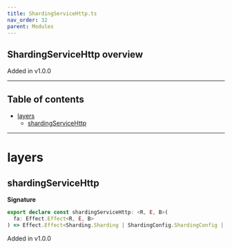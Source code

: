 ```yaml
---
title: ShardingServiceHttp.ts
nav_order: 32
parent: Modules
---
```


## ShardingServiceHttp overview

Added in v1.0.0

---

<h2 class="text-delta">Table of contents</h2>

- [layers](#layers)
  - [shardingServiceHttp](#shardingservicehttp)

---

# layers

## shardingServiceHttp

**Signature**

```ts
export declare const shardingServiceHttp: <R, E, B>(
  fa: Effect.Effect<R, E, B>
) => Effect.Effect<Sharding.Sharding | ShardingConfig.ShardingConfig | R, E, B>
```

Added in v1.0.0
